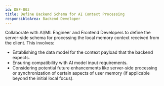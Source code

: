 ```yaml
---
id: DEF-003
title: Define Backend Schema for AI Context Processing
responsibleArea: Backend Developer
---
```

Collaborate with AI/ML Engineer and Frontend Developers to define the server-side schema for processing the local memory context received from the client. This involves:
*   Establishing the data model for the context payload that the backend expects.
*   Ensuring compatibility with AI model input requirements.
*   Considering potential future enhancements like server-side processing or synchronization of certain aspects of user memory (if applicable beyond the initial local focus).